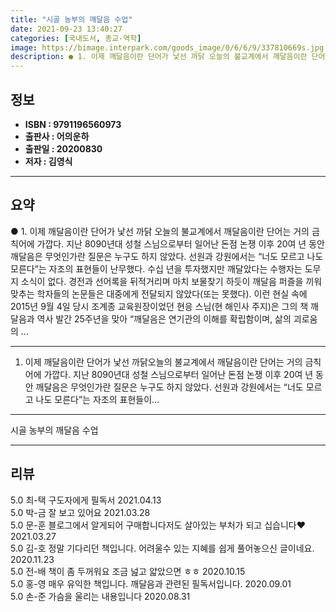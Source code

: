 ```yaml
---
title: "시골 농부의 깨달음 수업"
date: 2021-09-23 13:40:27
categories: [국내도서, 종교-역학]
image: https://bimage.interpark.com/goods_image/0/6/6/9/337810669s.jpg
description: ● 1. 이제 깨달음이란 단어가 낯선 까닭 오늘의 불교계에서 깨달음이란 단어는 거의 금칙어에 가깝다. 지난 8090년대 성철 스님으로부터 일어난 돈점 논쟁 이후 20여 년 동안 깨달음은 무엇인가란 질문은 누구도 하지 않았다. 선원과 강원에서는 “너도 모르고 나도 모른다”는 자조의 표
---
```


## **정보**

- **ISBN : 9791196560973**
- **출판사 : 어의운하**
- **출판일 : 20200830**
- **저자 : 김영식**

------



## **요약**

●  1.  이제 깨달음이란 단어가 낯선 까닭 오늘의 불교계에서 깨달음이란 단어는 거의 금칙어에 가깝다. 지난 8090년대 성철 스님으로부터 일어난 돈점 논쟁 이후 20여 년 동안 깨달음은 무엇인가란 질문은 누구도 하지 않았다. 선원과 강원에서는 “너도 모르고 나도 모른다”는 자조의 표현들이 난무했다. 수십 년을 투자했지만 깨달았다는 수행자는 도무지 소식이 없다. 경전과 선어록을 뒤적거리며 마치 보물찾기 하듯이 깨달음 퍼즐을 끼워 맞추는 학자들의 논문들은 대중에게 전달되지 않았다(또는 못했다). 이런 현실 속에 2015년 9월 4일 당시 조계종 교육원장이었던 현응 스님(현 해인사 주지)은 그의 책 깨달음과 역사 발간 25주년을 맞아 “깨달음은 연기관의 이해를 확립함이며, 삶의 괴로움의 ...

------

1.  이제 깨달음이란 단어가 낯선 까닭오늘의 불교계에서 깨달음이란 단어는 거의 금칙어에 가깝다. 지난 8090년대 성철 스님으로부터 일어난 돈점 논쟁 이후 20여 년 동안 깨달음은 무엇인가란 질문은 누구도 하지 않았다. 선원과 강원에서는 “너도 모르고 나도 모른다”는 자조의 표현들이... 

------


시골 농부의 깨달음 수업 

------


## **리뷰** 

5.0 최-택 구도자에게 필독서 2021.04.13 <br/>5.0 박-금 잘 보고 있어요 2021.03.28 <br/>5.0 문-훈 블로그에서 알게되어 구매합니다저도 살아있는 부처가 되고 십습니다♥ 2021.03.27 <br/>5.0 김-호 정말 기다리던 책입니다. 어려울수 있는 지혜를 쉽게 풀어놓으신 글이네요. 2020.11.23 <br/>5.0 전-배 책이 좀 두꺼워요 조금 넖고 얇았으면  ㅎㅎ 2020.10.15 <br/>5.0 홍-영 매우 유익한 책입니다. 깨달음과 관련된 필독서입니다. 2020.09.01 <br/>5.0 손-준 가슴을 울리는 내용입니다 2020.08.31 <br/>